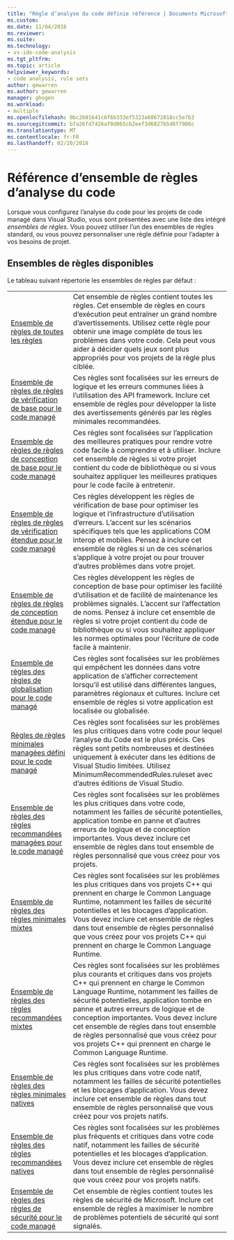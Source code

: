 ```yaml
---
title: "Règle d’analyse du code définie référence | Documents Microsoft"
ms.custom: 
ms.date: 11/04/2016
ms.reviewer: 
ms.suite: 
ms.technology:
- vs-ide-code-analysis
ms.tgt_pltfrm: 
ms.topic: article
helpviewer_keywords:
- code analysis, rule sets
author: gewarren
ms.author: gewarren
manager: ghogen
ms.workload:
- multiple
ms.openlocfilehash: 0bc2b01641c6f6b333ef5323a60672818cc5e7b3
ms.sourcegitcommit: bfa26fd7426af0d065cb2eef3d6827b5d6f7986c
ms.translationtype: MT
ms.contentlocale: fr-FR
ms.lasthandoff: 02/20/2018
---
```

# <a name="code-analysis-rule-set-reference"></a>Référence d’ensemble de règles d’analyse du code

Lorsque vous configurez l’analyse du code pour les projets de code managé dans Visual Studio, vous sont présentées avec une liste des intégré *ensembles de règles*. Vous pouvez utiliser l’un des ensembles de règles standard, ou vous pouvez personnaliser une règle définie pour l’adapter à vos besoins de projet.

## <a name="available-rule-sets"></a>Ensembles de règles disponibles

Le tableau suivant répertorie les ensembles de règles par défaut :

|||
|-|-|
|[Ensemble de règles de toutes les règles](../code-quality/all-rules-rule-set.md)|Cet ensemble de règles contient toutes les règles. Cet ensemble de règles en cours d’exécution peut entraîner un grand nombre d’avertissements. Utilisez cette règle pour obtenir une image complète de tous les problèmes dans votre code. Cela peut vous aider à décider quels jeux sont plus appropriés pour vos projets de la règle plus ciblée.|
|[Ensemble de règles de règles de vérification de base pour le code managé](../code-quality/basic-correctness-rules-rule-set-for-managed-code.md)|Ces règles sont focalisées sur les erreurs de logique et les erreurs communes liées à l’utilisation des API framework. Inclure cet ensemble de règles pour développer la liste des avertissements générés par les règles minimales recommandées.|
|[Ensemble de règles de règles de conception de base pour le code managé](../code-quality/basic-design-guideline-rules-rule-set-for-managed-code.md)|Ces règles sont focalisées sur l’application des meilleures pratiques pour rendre votre code facile à comprendre et à utiliser. Inclure cet ensemble de règles si votre projet contient du code de bibliothèque ou si vous souhaitez appliquer les meilleures pratiques pour le code facile à entretenir.|
|[Ensemble de règles de règles de vérification étendue pour le code managé](../code-quality/extended-correctness-rules-rule-set-for-managed-code.md)|Ces règles développent les règles de vérification de base pour optimiser les logique et l’infrastructure d’utilisation d’erreurs. L’accent sur les scénarios spécifiques tels que les applications COM interop et mobiles. Pensez à inclure cet ensemble de règles si un de ces scénarios s’applique à votre projet ou pour trouver d’autres problèmes dans votre projet.|
|[Ensemble de règles de règles de conception étendue pour le code managé](../code-quality/extended-design-guidelines-rules-rule-set-for-managed-code.md)|Ces règles développent les règles de conception de base pour optimiser les facilité d’utilisation et de facilité de maintenance les problèmes signalés. L’accent sur l’affectation de noms. Pensez à inclure cet ensemble de règles si votre projet contient du code de bibliothèque ou si vous souhaitez appliquer les normes optimales pour l’écriture de code facile à maintenir.|
|[Ensemble de règles des règles de globalisation pour le code managé](../code-quality/globalization-rules-rule-set-for-managed-code.md)|Ces règles sont focalisées sur les problèmes qui empêchent les données dans votre application de s’afficher correctement lorsqu’il est utilisé dans différentes langues, paramètres régionaux et cultures. Inclure cet ensemble de règles si votre application est localisée ou globalisée.|
|[Règles de règles minimales managées défini pour le code managé](../code-quality/managed-minimun-rules-rule-set-for-managed-code.md)|Ces règles sont focalisées sur les problèmes les plus critiques dans votre code pour lequel l’analyse du Code est le plus précis. Ces règles sont petits nombreuses et destinées uniquement à exécuter dans les éditions de Visual Studio limitées. Utilisez MinimumRecommendedRules.ruleset avec d’autres éditions de Visual Studio.|
|[Ensemble de règles des règles recommandées managées pour le code managé](../code-quality/managed-recommended-rules-rule-set-for-managed-code.md)|Ces règles sont focalisées sur les problèmes les plus critiques dans votre code, notamment les failles de sécurité potentielles, application tombe en panne et d’autres erreurs de logique et de conception importantes. Vous devez inclure cet ensemble de règles dans tout ensemble de règles personnalisé que vous créez pour vos projets.|
|[Ensemble de règles des règles minimales mixtes](../code-quality/mixed-minimum-rules-rule-set.md)|Ces règles sont focalisées sur les problèmes les plus critiques dans vos projets C++ qui prennent en charge le Common Language Runtime, notamment les failles de sécurité potentielles et les blocages d’application. Vous devez inclure cet ensemble de règles dans tout ensemble de règles personnalisé que vous créez pour vos projets C++ qui prennent en charge le Common Language Runtime.|
|[Ensemble de règles des règles recommandées mixtes](../code-quality/mixed-recommended-rules-rule-set.md)|Ces règles sont focalisées sur les problèmes plus courants et critiques dans vos projets C++ qui prennent en charge le Common Language Runtime, notamment les failles de sécurité potentielles, application tombe en panne et autres erreurs de logique et de conception importantes. Vous devez inclure cet ensemble de règles dans tout ensemble de règles personnalisé que vous créez pour vos projets C++ qui prennent en charge le Common Language Runtime. |
|[Ensemble de règles des règles minimales natives](../code-quality/native-minimum-rules-rule-set.md)|Ces règles sont focalisées sur les problèmes les plus critiques dans votre code natif, notamment les failles de sécurité potentielles et les blocages d’application. Vous devez inclure cet ensemble de règles dans tout ensemble de règles personnalisé que vous créez pour vos projets natifs.|
|[Ensemble de règles des règles recommandées natives](../code-quality/native-recommended-rules-rule-set.md)|Ces règles sont focalisées sur les problèmes plus fréquents et critiques dans votre code natif, notamment les failles de sécurité potentielles et les blocages d’application. Vous devez inclure cet ensemble de règles dans tout ensemble de règles personnalisé que vous créez pour vos projets natifs. |
|[Ensemble de règles des règles de sécurité pour le code managé](../code-quality/security-rules-rule-set-for-managed-code.md)|Cet ensemble de règles contient toutes les règles de sécurité de Microsoft. Inclure cet ensemble de règles à maximiser le nombre de problèmes potentiels de sécurité qui sont signalés.|
